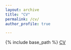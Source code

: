 ```yaml
---
layout: archive
title: "CV"
permalink: /cv/
author_profile: true

---
```


{% include base_path %}
[CV](https://davidstro.github.io/David-Stromberg/files/cvstrom2020.pdf)
